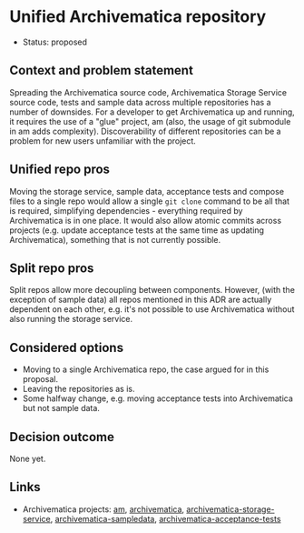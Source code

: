 # Unified Archivematica repository

* Status: proposed

## Context and problem statement

Spreading the Archivematica source code, Archivematica Storage Service source
code, tests and sample data across multiple repositories has a number of
downsides. For a developer to get Archivematica up and running, it requires
the use of a "glue" project, am (also, the usage of git submodule in am
adds complexity). Discoverability of different repositories can be a problem
for new users unfamiliar with the project.

## Unified repo pros

Moving the storage service, sample data, acceptance tests and compose files
to a single repo would allow a single `git clone` command to be all that is
required, simplifying dependencies - everything required by Archivematica is
in one place. It would also allow atomic commits across projects (e.g. update
acceptance tests at the same time as updating Archivematica), something that
is not currently possible.

## Split repo pros

Split repos allow more decoupling between components. However, (with the
exception of sample data) all repos mentioned in this ADR are actually
dependent on each other, e.g. it's not possible to use Archivematica without
also running the storage service.

## Considered options

* Moving to a single Archivematica repo, the case argued for in this
  proposal.
* Leaving the repositories as is.
* Some halfway change, e.g. moving acceptance tests into Archivematica but not
  sample data.

## Decision outcome

None yet.

## Links

* Archivematica projects: [am][0], [archivematica][1],
[archivematica-storage-service][2], [archivematica-sampledata][3],
[archivematica-acceptance-tests][4]

[0]: https://github.com/artefactual-labs/am
[1]: https://github.com/artefactual/archivematica
[2]: https://github.com/artefactual/archivematica-storage-service
[3]: https://github.com/artefactual/archivematica-sampledata
[4]: https://github.com/artefactual-labs/archivematica-acceptance-tests